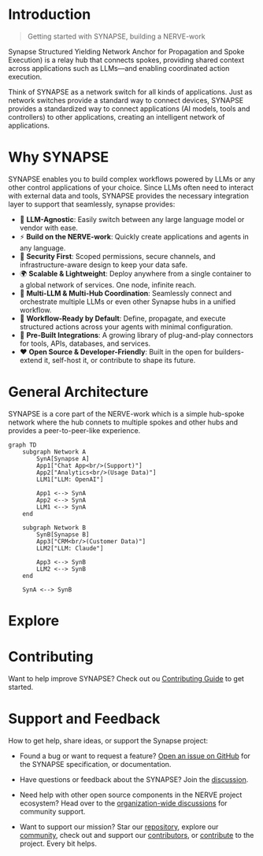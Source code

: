 # Introduction

> Getting started with SYNAPSE, building a NERVE-work

Synapse 
Structured Yielding Network Anchor for Propagation and Spoke Execution) is a
relay hub that connects spokes, providing shared context across applications
such as LLMs—and enabling coordinated action execution.

Think of SYNAPSE as a network switch for all kinds of applications.
Just as network switches provide a standard way to connect devices,
SYNAPSE provides a standardized way to connect applications
(AI models, tools and controllers) to other applications, creating an
intelligent network of applications.

# Why SYNAPSE

SYNAPSE enables you to build complex workflows powered by LLMs or any other
control applications of your choice. Since LLMs often need to interact with
external data and tools, SYNAPSE provides the necessary integration layer to
support that seamlessly, synapse provides:

- 🔄 **LLM-Agnostic**: Easily switch between any large language model or vendor
with ease.
- ⚡ **Build on the NERVE-work**: Quickly create applications and agents in any
language.
- 🔐 **Security First**: Scoped permissions, secure channels,
    and infrastructure-aware design to keep your data safe.
- 🌍 **Scalable & Lightweight**: Deploy anywhere from a single container to a
global network of services. One node, infinite reach.
- 🔌 **Multi-LLM & Multi-Hub Coordination**: Seamlessly connect and orchestrate
multiple LLMs or even other Synapse hubs in a unified workflow.
- 🚀 **Workflow-Ready by Default**: Define, propagate, and execute structured
actions across your agents with minimal configuration.
- 🧰 **Pre-Built Integrations**: A growing library of plug-and-play connectors for
tools, APIs, databases, and services.
- ❤️ **Open Source & Developer-Friendly**: Built in the open for
builders-extend it, self-host it, or contribute to shape its future.

# General Architecture

SYNAPSE is a core part of the NERVE-work which is a simple hub-spoke network
where the hub connets to multiple spokes and other hubs and provides a
peer-to-peer-like experience.

```mermaid
graph TD
    subgraph Network A
        SynA[Synapse A]
        App1["Chat App<br/>(Support)"]
        App2["Analytics<br/>(Usage Data)"]
        LLM1["LLM: OpenAI"]

        App1 <--> SynA
        App2 <--> SynA
        LLM1 <--> SynA
    end

    subgraph Network B
        SynB[Synapse B]
        App3["CRM<br/>(Customer Data)"]
        LLM2["LLM: Claude"]

        App3 <--> SynB
        LLM2 <--> SynB
    end

    SynA <--> SynB
```

# Explore

<FeaturesGrid>
    <Feature
        title="Architecture"
        details="Understand how Synapse hubs, spokes work together to route
        actions and data securely."
        link="/guide/architecture"
    />
    <Feature
        title="Permissions"
        details="Define fine-grained control over who can trigger what,
        ensuring safe and auditable interactions."
        link="/guide/permissions"
    />
</FeaturesGrid>

# Contributing

Want to help improve SYNAPSE? Check out ou
[Contributing Guide](/development/contributing) to get started.

# Support and Feedback

How to get help, share ideas, or support the Synapse project:

- Found a bug or want to request a feature?
[Open an issue on GitHub](https://github.com/kyprware/synapse) for the
SYNAPSE specification, or documentation.

- Have questions or feedback about the SYNAPSE? Join the
[discussion](https://github.com/kyprware/synapse/discussions).

- Need help with other open source components in the NERVE project ecosystem?
Head over to the
[organization-wide discussions](https://github.com/orgs/kyprware/discussions)
for community support.

- Want to support our mission? Star our
[repository](https://github.com/kyprware/synapse), explore our
[community](https://github.com/kyprware), check out and support our
[contributors](/development/contributors), or
[contribute](https://github.com/kyprware/synapse) to the project. Every bit
helps.
